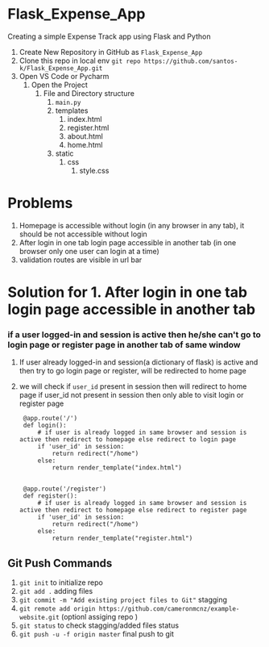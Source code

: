# Flask_Expense_App
Creating a simple Expense Track app using Flask and Python

1. Create New Repository in GitHub as `Flask_Expense_App`
2. Clone this repo in local env `git repo https://github.com/santos-k/Flask_Expense_App.git`
3. Open VS Code or Pycharm
    1. Open the Project
       1. File and Directory structure
          1. `main.py`
          2. templates
             1. index.html
             2. register.html
             3. about.html
             4. home.html
          3. static 
             1. css
                1. style.css

# Problems 
   1. Homepage is accessible without login (in any browser in any tab), it should be not accessible without login
   2. After login in one tab login page accessible in another tab (in one browser only one user can login at a time)
   3. validation routes are visible in url bar

# Solution for 1. After login in one tab login page accessible in another tab
### if a user logged-in and session is active then he/she can't go to login page or register page in another tab of same window 
1. If user already logged-in and session(a dictionary of flask) is active and then try to go login page or register, will be redirected to home page
2. we will check if `user_id` present in session then will redirect to home page if user_id not present in session then only able to visit login or register page
 
   ```
    @app.route('/')
    def login():
        # if user is already logged in same browser and session is active then redirect to homepage else redirect to login page
        if 'user_id' in session:
            return redirect("/home")
        else:
            return render_template("index.html")
    
    
    @app.route('/register')
    def register():
        # if user is already logged in same browser and session is active then redirect to homepage else redirect to register page
        if 'user_id' in session:
            return redirect("/home")
        else:
            return render_template("register.html")
    ```
                
       
          
          
          
                    
            
## Git Push Commands
1. `git init` to initialize repo
2. `git add .` adding files 
3. `git commit -m "Add existing project files to Git"` stagging 
4. `git remote add origin https://github.com/cameronmcnz/example-website.git` (optionl assiging repo )
5. `git status` to check stagging/added files status
6. `git push -u -f origin master` final push to git
